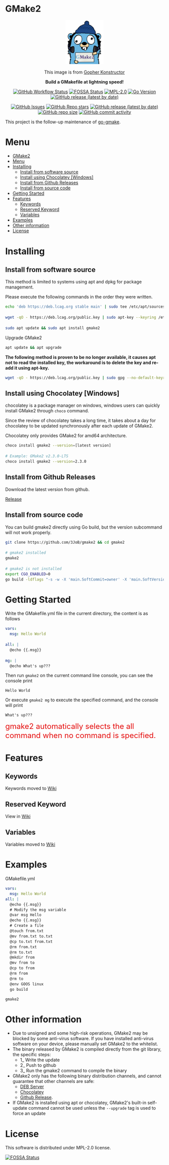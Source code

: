 # GMake2

<p align="center">
    <p align="center"><img width="120" src="wiki/gmake2.png"></p>
    <p align="center">This image is from <a href="https://quasilyte.dev/gopherkon/">Gopher Konstructor</a></p>
    <p align="center"><strong>Build a GMakefile at lightning speed!</strong></p>
    <p align="center">
        <a href="https://github.com/3JoB/gmake2/actions"><img src="https://img.shields.io/github/actions/workflow/status/3JoB/gmake2/codeql.yml?label=CodeQL%20Scanner&style=flat-square" alt="GitHub Workflow Status"></a>
        <a href="https://app.fossa.com/projects/git%2Bgithub.com%2F3JoB%2Fgmake2?ref=badge_smail"><img src="https://app.fossa.com/api/projects/git%2Bgithub.com%2F3JoB%2Fgmake2.svg?type=smail" alt="FOSSA Status"></a>
        <a href="https://github.com/3JoB/gmake2/blob/master/LICENSE"><img src="https://img.shields.io/github/license/3JoB/gmake2?style=flat-square" alt="MPL-2.0"></a>
        <a href="#"><img src="https://img.shields.io/github/go-mod/go-version/3JoB/gmake2?label=Go%20Version&style=flat-square" alt="Go Version"></a>
        <a href="https://github.com/3JoB/gmake2/release"><img src="https://img.shields.io/github/v/release/3JoB/gmake2?label=Release%20Version&style=flat-square" alt="GitHub release (latest by date)"></a>
    </p>
    <p align="center">
        <a href="https://github.com/3JoB/gmake2/issues"><img src="https://img.shields.io/github/issues/3JoB/gmake2?label=GMake2%20Issues&style=flat-square" alt="GitHub Issues"></a>
        <a href="https://github.com/3JoB/gmake2/stargazers"><img src="https://img.shields.io/github/stars/3JoB/gmake2?label=Stars&style=flat-square" alt="GitHub Repo stars"></a>
        <a href="#"><img src="https://img.shields.io/github/downloads/3JoB/gmake2/latest/total?label=Downloads%40Latest&style=flat-square" alt="GitHub release (latest by date)"></a>
        <a href="#"><img src="https://img.shields.io/github/repo-size/3JoB/gmake2?style=flat-square" alt="GitHub repo size"></a>
        <a href="#"><img src="https://img.shields.io/github/commit-activity/m/3JoB/gmake2?style=flat-square" alt="GitHub commit activity"></a>
    </p>
</p>


This project is the follow-up maintenance of [go-gmake](https://github.com/fdxxw/gmake).


# Menu

- [GMake2](#gmake2)
- [Menu](#menu)
- [Installing](#installing)
  - [Install from software source](#install-from-software-source)
  - [Install using Chocolatey \[Windows\]](#install-using-chocolatey-windows)
  - [Install from Github Releases](#install-from-github-releases)
  - [Install from source code](#install-from-source-code)
- [Getting Started](#getting-started)
- [Features](#features)
  - [Keywords](#keywords)
  - [Reserved Keyword](#reserved-keyword)
  - [Variables](#variables)
- [Examples](#examples)
- [Other information](#other-information)
- [License](#license)

# Installing

## Install from software source
This method is limited to systems using apt and dpkg for package management.


Please execute the following commands in the order they were written.
```sh
echo 'deb https://deb.lcag.org stable main' | sudo tee /etc/apt/sources.list.d/malonan.list

wget -qO - https://deb.lcag.org/public.key | sudo apt-key --keyring /etc/apt/trusted.gpg.d/malonan.gpg add -

sudo apt update && sudo apt install gmake2
```

Upgrade GMake2
```sh
apt update && apt upgrade
```


<strong>The following method is proven to be no longer available, it causes apt not to read the installed key, the workaround is to delete the key and re-add it using apt-key.</strong>

```sh
wget -qO - https://deb.lcag.org/public.key | sudo gpg --no-default-keyring --keyring gnupg-ring:/etc/apt/trusted.gpg.d/malonan.gpg --import
```

## Install using Chocolatey [Windows]

chocolatey is a package manager on windows, windows users can quickly install GMake2 through `choco` command.

Since the review of chocolatey takes a long time, it takes about a day for chocolatey to be updated synchronously after each update of GMake2.

Chocolatey only provides GMake2 for amd64 architecture.

```sh
choco install gmake2 --version=[latest version]

# Example: GMake2 v2.3.0-LTS
choco install gmake2 --version=2.3.0

```

## Install from Github Releases
Download the latest version from github.


[Release](https://github.com/3JoB/gmake2/releases)

## Install from source code
You can build gmake2 directly using Go build, but the version subcommand will not work properly.

```sh
git clone https://github.com/3JoB/gmake2 && cd gmake2

# gmake2 installed
gmake2

# gmake2 is not installed
export CGO_ENABLED=0
go build -ldflags "-s -w -X 'main.SoftCommit=owner' -X 'main.SoftVersion=owner'"
```



# Getting Started

Write the GMakefile.yml file in the current directory, the content is as follows

```yml
vars:
  msg: Hello World

all: |
  @echo {{.msg}}

mg: |
  @echo What's up???
```

Then run `gmake2` on the current command line console, you can see the console print

```
Hello World
```

Or execute `gmake2 mg` to execute the specified command, and the console will print
```
What's up???
```
<font color=#e40d0d size=5>gmake2 automatically selects the all command when no command is specified.</font>
<br>

# Features

## Keywords

Keywords moved to [Wiki](wiki/Keyword.md)

## Reserved Keyword
View in [Wiki](wiki/Reserved_Keyword.md)


## Variables
Variables moved to [Wiki](wiki/variables.md)


# Examples

GMakefile.yml

```yml
vars:
  msg: Hello World
all: |
  @echo {{.msg}}
  # Modify the msg variable
  @var msg Hello
  @echo {{.msg}}
  # Create a file
  @touch from.txt
  @mv from.txt to.txt
  @cp to.txt from.txt
  @rm from.txt
  @rm to.txt
  @mkdir from
  @mv from to
  @cp to from
  @rm from
  @rm to
  @env GOOS linux
  go build
```

```sh
gmake2
```

# Other information
- Due to unsigned and some high-risk operations, GMake2 may be blocked by some anti-virus software. If you have installed anti-virus software on your device, please manually set GMake2 to the whitelist.
- The binary released by GMake2 is compiled directly from the git library, the specific steps: 
  - 1_ Write the update 
  - 2_ Push to github 
  - 3_ Run the gmake2 command to compile the binary
- GMake2 only has the following binary distribution channels, and cannot guarantee that other channels are safe: 
  - [DEB Server](https://deb.lcag.org)
  - [Chocolatey](https://lcag.org/gmake2.choco) 
  - [Github Release](https://lcag.org/gmake2.releases). 
- If GMake2 is installed using apt or chocolatey, GMake2's built-in self-update command cannot be used unless the `--upgrade` tag is used to force an update

# License
This software is distributed under MPL-2.0 license.

[![FOSSA Status](https://app.fossa.com/api/projects/git%2Bgithub.com%2F3JoB%2Fgmake2.svg?type=large)](https://app.fossa.com/projects/git%2Bgithub.com%2F3JoB%2Fgmake2?ref=badge_large)
